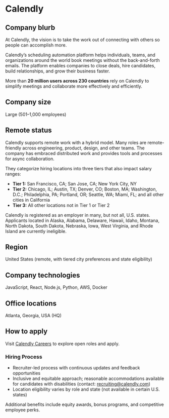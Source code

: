 # Calendly

## Company blurb

At Calendly, the vision is to take the work out of connecting with others so people can accomplish more.  

Calendly’s scheduling automation platform helps individuals, teams, and organizations around the world book meetings without the back-and-forth emails. The platform enables companies to close deals, hire candidates, build relationships, and grow their business faster.  

More than **20 million users across 230 countries** rely on Calendly to simplify meetings and collaborate more effectively and efficiently.

## Company size

Large (501–1,000 employees)

## Remote status

Calendly supports remote work with a hybrid model. Many roles are remote-friendly across engineering, product, design, and other teams. The company has embraced distributed work and provides tools and processes for async collaboration.

They categorize hiring locations into three tiers that also impact salary ranges:

- **Tier 1:** San Francisco, CA; San Jose, CA; New York City, NY  
- **Tier 2:** Chicago, IL; Austin, TX; Denver, CO; Boston, MA; Washington, D.C.; Philadelphia, PA; Portland, OR; Seattle, WA; Miami, FL; and all other cities in California  
- **Tier 3:** All other locations not in Tier 1 or Tier 2  

Calendly is registered as an employer in many, but not all, U.S. states. Applicants located in Alaska, Alabama, Delaware, Hawaii, Idaho, Montana, North Dakota, South Dakota, Nebraska, Iowa, West Virginia, and Rhode Island are currently ineligible.

## Region

United States (remote, with tiered city preferences and state eligibility)

## Company technologies

JavaScript, React, Node.js, Python, AWS, Docker

## Office locations

Atlanta, Georgia, USA (HQ)

## How to apply

Visit [Calendly Careers](https://calendly.com/careers) to explore open roles and apply.  

### Hiring Process
- Recruiter-led process with continuous updates and feedback opportunities  
- Inclusive and equitable approach; reasonable accommodations available for candidates with disabilities (contact: recruiting@calendly.com)  
- Location eligibility varies by role and state (not available in certain U.S. states)  


Additional benefits include equity awards, bonus programs, and competitive employee perks.
